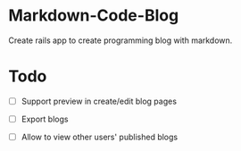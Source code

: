# Markdown-Code-Blog
Create rails app to create programming blog with markdown.

# Todo
- [ ] Support preview in create/edit blog pages
- [ ] Export blogs
- [ ] Allow to view other users' published blogs

